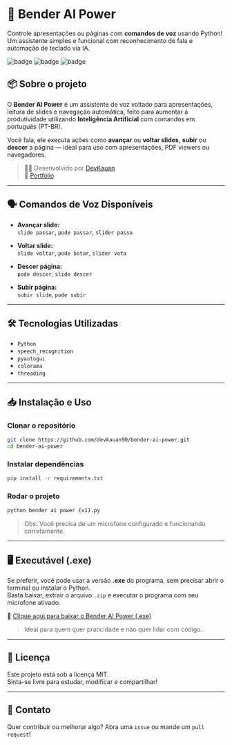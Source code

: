 
# 🤖 Bender AI Power

Controle apresentações ou páginas com **comandos de voz** usando Python!  
Um assistente simples e funcional com reconhecimento de fala e automação de teclado via IA.

![badge](https://img.shields.io/badge/voz-ativada-blue)
![badge](https://img.shields.io/badge/feito%20com-Python-blueviolet)
![badge](https://img.shields.io/badge/status-em%20desenvolvimento-yellow)

## 📦 Sobre o projeto

O **Bender AI Power** é um assistente de voz voltado para apresentações, leitura de slides e navegação automática, feito para aumentar a produtividade utilizando **Inteligência Artificial** com comandos em português (PT-BR).

Você fala, ele executa ações como **avançar** ou **voltar slides**, **subir** ou **descer** a página — ideal para uso com apresentações, PDF viewers ou navegadores.

> 🧑‍💻 Desenvolvido por [DevKauan](https://github.com/devkauan90)  
> 💼 [Portfólio](https://devkauan.vercel.app/)

---

## 🗣️ Comandos de Voz Disponíveis

- **Avançar slide:**  
  `slide passar`, `pode passar`, `slider passa`

- **Voltar slide:**  
  `slide voltar`, `pode botar`, `slider vota`

- **Descer página:**  
  `pode descer`, `slide descer`

- **Subir página:**  
  `subir slide`, `pode subir`

---

## 🛠️ Tecnologias Utilizadas

- `Python`
- `speech_recognition`
- `pyautogui`
- `colorama`
- `threading`

---

## 📥 Instalação e Uso

### Clonar o repositório
```bash
git clone https://github.com/devkauan90/bender-ai-power.git
cd bender-ai-power
```

### Instalar dependências
```bash
pip install -r requirements.txt
```

### Rodar o projeto
```bash
python bender ai power (v1).py
```

> Obs: Você precisa de um microfone configurado e funcionando corretamente.

---

## 🖥️ Executável (.exe)

Se preferir, você pode usar a versão **.exe** do programa, sem precisar abrir o terminal ou instalar o Python.  
Basta baixar, extrair o arquivo `.zip` e executar o programa com seu microfone ativado.

🔽 [Clique aqui para baixar o Bender AI Power (.exe)](https://www.mediafire.com/file/bv2oohlw541y9f7/BENDER+AI+POWER+(V1).zip/file)

> Ideal para quem quer praticidade e não quer lidar com código.

---

## 🧠 Licença

Este projeto está sob a licença MIT.  
Sinta-se livre para estudar, modificar e compartilhar!

---

## 💬 Contato

Quer contribuir ou melhorar algo? Abra uma `issue` ou mande um `pull request`!

